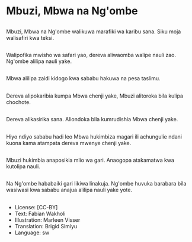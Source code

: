 # Mbuzi, Mbwa na Ng'ombe

##
Mbuzi, Mbwa na Ng'ombe walikuwa marafiki wa karibu sana. Siku moja walisafiri kwa teksi.

##
Walipofika mwisho wa safari yao, dereva aliwaomba walipe nauli zao. Ng'ombe alilipa nauli yake.

##
Mbwa alilipa zaidi kidogo kwa sababu hakuwa na pesa taslimu.

##
Dereva alipokaribia kumpa Mbwa chenji yake, Mbuzi alitoroka bila kulipa chochote.

##
Dereva alikasirika sana. Aliondoka bila kumrudishia Mbwa chenji yake.

##
Hiyo ndiyo sababu hadi leo Mbwa hukimbiza magari ili achungulie ndani kuona kama atampata dereva mwenye chenji yake.

##
Mbuzi hukimbia anaposikia mlio wa gari. Anaogopa atakamatwa kwa kutolipa nauli.

##
Na Ng'ombe hababaiki gari likiwa linakuja. Ng'ombe huvuka barabara bila wasiwasi kwa sababu anajua alilipa nauli yake yote.

##
* License: [CC-BY]
* Text: Fabian Wakholi
* Illustration: Marleen Visser
* Translation: Brigid Simiyu
* Language: sw

